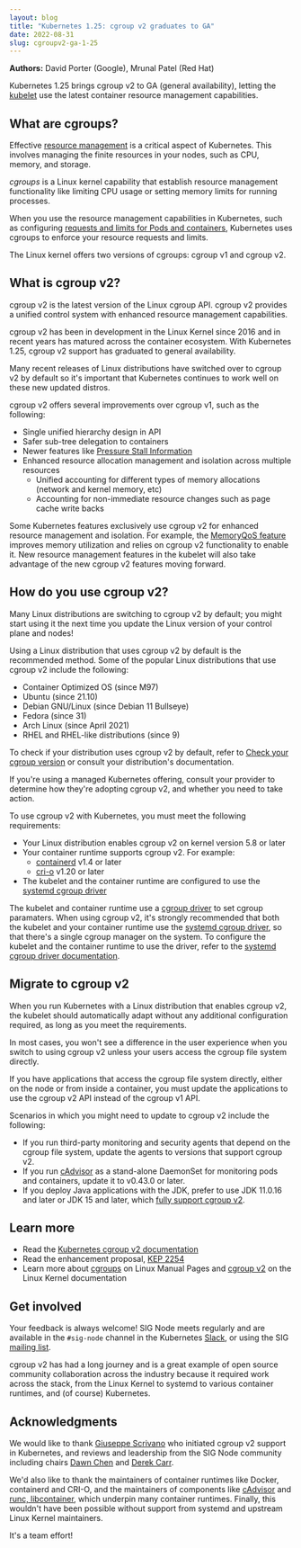 ```yaml
---
layout: blog
title: "Kubernetes 1.25: cgroup v2 graduates to GA"
date: 2022-08-31
slug: cgroupv2-ga-1-25
---
```


**Authors:** David Porter (Google), Mrunal Patel (Red Hat)

Kubernetes 1.25 brings cgroup v2 to GA (general availability), letting the
[kubelet](/docs/concepts/overview/components/#kubelet) use the latest container resource
management capabilities.

## What are cgroups?

Effective [resource management](/docs/concepts/configuration/manage-resources-containers/) is a
critical aspect of Kubernetes. This involves managing the finite resources in
your nodes, such as CPU, memory, and storage.

*cgroups* is a Linux kernel capability that establish resource management
functionality like limiting CPU usage or setting memory limits for running
processes.

When you use the resource management capabilities in Kubernetes, such as configuring
[requests and limits for Pods and containers](/docs/concepts/configuration/manage-resources-containers/#requests-and-limits),
Kubernetes uses cgroups to enforce your resource requests and limits.

The Linux kernel offers two versions of cgroups: cgroup v1 and cgroup v2.

## What is cgroup v2?

cgroup v2 is the latest version of the Linux cgroup API. cgroup v2 provides a
unified control system with enhanced resource management capabilities.

cgroup v2 has been in development in the Linux Kernel since 2016 and in recent
years has matured across the container ecosystem. With Kubernetes 1.25, cgroup
v2 support has graduated to general availability.

Many recent releases of Linux distributions have switched over to cgroup v2 by
default so it's important that Kubernetes continues to work well on these new
updated distros.

cgroup v2 offers several improvements over cgroup v1, such as the following:

* Single unified hierarchy design in API
* Safer sub-tree delegation to containers
* Newer features like [Pressure Stall Information](https://www.kernel.org/doc/html/latest/accounting/psi.html)
* Enhanced resource allocation management and isolation across multiple resources
    * Unified accounting for different types of memory allocations (network and kernel memory, etc)
    * Accounting for non-immediate resource changes such as page cache write backs

Some Kubernetes features exclusively use cgroup v2 for enhanced resource
management and isolation. For example,
the [MemoryQoS feature](/blog/2021/11/26/qos-memory-resources/) improves
memory utilization and relies on cgroup v2 functionality to enable it. New
resource management features in the kubelet will also take advantage of the new
cgroup v2 features moving forward.

## How do you use cgroup v2?

Many Linux distributions are switching to cgroup v2 by default; you might start
using it the next time you update the Linux version of your control plane and
nodes!

Using a Linux distribution that uses cgroup v2 by default is the recommended
method. Some of the popular Linux distributions that use cgroup v2 include the
following:

* Container Optimized OS (since M97)
* Ubuntu (since 21.10)
* Debian GNU/Linux (since Debian 11 Bullseye)
* Fedora (since 31)
* Arch Linux (since April 2021)
* RHEL and RHEL-like distributions (since 9)

To check if your distribution uses cgroup v2 by default,
refer to [Check your cgroup version](/docs/concepts/architecture/cgroups/#check-cgroup-version) or
consult your distribution's documentation.

If you're using a managed Kubernetes offering, consult your provider to
determine how they're adopting cgroup v2, and whether you need to take action.

To use cgroup v2 with Kubernetes, you must meet the following requirements:

* Your Linux distribution enables cgroup v2 on kernel version 5.8 or later
* Your container runtime supports cgroup v2. For example:
  * [containerd](https://containerd.io/) v1.4 or later
  * [cri-o](https://cri-o.io/) v1.20 or later
* The kubelet and the container runtime are configured to use the [systemd cgroup driver](/docs/setup/production-environment/container-runtimes#systemd-cgroup-driver)

The kubelet and container runtime use a [cgroup driver](/docs/setup/production-environment/container-runtimes#cgroup-drivers)
to set cgroup paramaters. When using cgroup v2, it's strongly recommended that both
the kubelet and your container runtime use the
[systemd cgroup driver](/docs/setup/production-environment/container-runtimes#systemd-cgroup-driver),
so that there's a single cgroup manager on the system. To configure the kubelet
and the container runtime to use the driver, refer to the
[systemd cgroup driver documentation](/docs/setup/production-environment/container-runtimes#systemd-cgroup-driver).

## Migrate to cgroup v2

When you run Kubernetes with a Linux distribution that enables cgroup v2, the
kubelet should automatically adapt without any additional configuration
required, as long as you meet the requirements.

In most cases, you won't see a difference in the user experience when you
switch to using cgroup v2 unless your users access the cgroup file system
directly.

If you have applications that access the cgroup file system directly, either on
the node or from inside a container, you must update the applications to use
the cgroup v2 API instead of the cgroup v1 API.

Scenarios in which you might need to update to cgroup v2 include the following:

* If you run third-party monitoring and security agents that depend on the cgroup file system, update the
  agents to versions that support cgroup v2.
* If you run [cAdvisor](https://github.com/google/cadvisor) as a stand-alone
  DaemonSet for monitoring pods and containers, update it to v0.43.0 or later.
* If you deploy Java applications with the JDK, prefer to use JDK 11.0.16 and
  later or JDK 15 and later, which [fully support cgroup v2](https://bugs.openjdk.org/browse/JDK-8230305).

## Learn more

* Read the [Kubernetes cgroup v2 documentation](/docs/concepts/architecture/cgroups/)
* Read the enhancement proposal, [KEP 2254](https://github.com/kubernetes/enhancements/blob/master/keps/sig-node/2254-cgroup-v2/README.md)
* Learn more about
  [cgroups](https://man7.org/linux/man-pages/man7/cgroups.7.html) on Linux Manual Pages
  and [cgroup v2](https://docs.kernel.org/admin-guide/cgroup-v2.html) on the Linux Kernel documentation


## Get involved

Your feedback is always welcome! SIG Node meets regularly and are available in
the `#sig-node` channel in the Kubernetes [Slack](https://slack.k8s.io/), or
using the SIG [mailing list](https://github.com/kubernetes/community/tree/master/sig-node#contact).

cgroup v2 has had a long journey and is a great example of open source
community collaboration across the industry because it required work across the
stack, from the Linux Kernel to systemd to various container runtimes, and (of
course) Kubernetes.

## Acknowledgments

We would like to thank [Giuseppe Scrivano](https://github.com/giuseppe) who
initiated cgroup v2 support in Kubernetes, and reviews and leadership from the
SIG Node community including chairs [Dawn Chen](https://github.com/dchen1107)
and [Derek Carr](https://github.com/derekwaynecarr).

We'd also like to thank the maintainers of container runtimes like Docker,
containerd and CRI-O, and the maintainers of components like
[cAdvisor](https://github.com/google/cadvisor)
and [runc, libcontainer](https://github.com/opencontainers/runc),
which underpin many container runtimes. Finally, this wouldn't have been
possible without support from systemd and upstream Linux Kernel maintainers.

It's a team effort!
